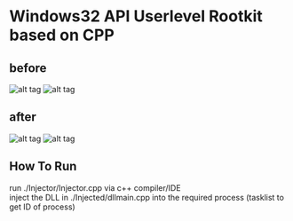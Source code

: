 # Windows32 API Userlevel Rootkit based on CPP
## before
![alt tag](https://github.com/orel1212/MyWorks/blob/main/General%20-%20programming%20languages/CPP/UserlevelRootKit/before1.png)
![alt tag](https://github.com/orel1212/MyWorks/blob/main/General%20-%20programming%20languages/CPP/UserlevelRootKit/before2.png)
## after
![alt tag](https://github.com/orel1212/MyWorks/blob/main/General%20-%20programming%20languages/CPP/UserlevelRootKit/after1.png)
![alt tag](https://github.com/orel1212/MyWorks/blob/main/General%20-%20programming%20languages/CPP/UserlevelRootKit/after2.png)
## How To Run
run ./Injector/Injector.cpp via c++ compiler/IDE <br>
inject the DLL in ./Injected/dllmain.cpp into the required process (tasklist to get ID of process)
 
